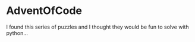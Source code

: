 # AdventOfCode

I found this series of puzzles and I thought they would be fun to solve with python...
